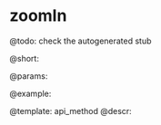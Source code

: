 zoomIn
=============


@todo:
	check the autogenerated stub

@short:
	

@params:





@example:

@template:	api_method
@descr:

